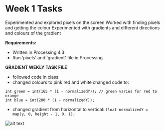 # Week 1 Tasks

Experimented and explored pixels on the screen
Worked with finding pixels and getting the colour
Experimented with gradients and different directions and colours of the gradient

**Requirements:**
- Written in Processing 4.3
- Run 'pixels' and 'gradient' file in Processing


**GRADIENT WEKLY TASK FILE**

- followed code in class
- changed colours to pink red and white 
changed code to:
```int red = int(255); // red stays at max
int green = int(165 * (1 - normalizedY)); // green varies for red to orange
int blue = int(200 * (1 - normalizedY));
```
- changed gradient from horizontal to vertical:
```float normalizedY = map(y, 0, height - 1, 0, 1);```
    
![alt text](images/image-1.png)
    
